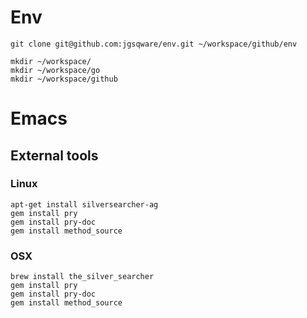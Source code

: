 # Env

```
git clone git@github.com:jgsqware/env.git ~/workspace/github/env

mkdir ~/workspace/
mkdir ~/workspace/go
mkdir ~/workspace/github
```

# Emacs
## External tools

### Linux

```
apt-get install silversearcher-ag
gem install pry
gem install pry-doc
gem install method_source
```

### OSX

```
brew install the_silver_searcher
gem install pry
gem install pry-doc
gem install method_source
```